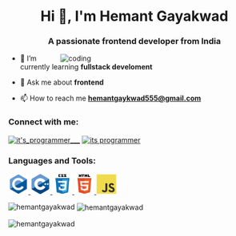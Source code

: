 
<h1 align="center">Hi 👋, I'm Hemant Gayakwad</h1>
<h3 align="center">A passionate frontend developer from India</h3>

<img align="right" alt="coding" width="400" src="https://plus.unsplash.com/premium_photo-1678565869434-c81195861939?w=500&auto=format&fit=crop&q=60&ixlib=rb-4.0.3&ixid=M3wxMjA3fDB8MHxzZWFyY2h8NXx8cHJvZ3JhbW1lcnN8ZW58MHx8MHx8fDA%3D">

- 🌱 I’m currently learning **fullstack develoment**

- 💬 Ask me about **frontend**

- 📫 How to reach me **hemantgaykwad555@gmail.com**

<h3 align="left">Connect with me:</h3>
<p align="left">
<a href="https://instagram.com/it's_programmer___" target="blank"><img align="center" src="https://raw.githubusercontent.com/rahuldkjain/github-profile-readme-generator/master/src/images/icons/Social/instagram.svg" alt="it's_programmer___" height="30" width="40" /></a>
<a href="https://www.youtube.com/c/its programmer" target="blank"><img align="center" src="https://raw.githubusercontent.com/rahuldkjain/github-profile-readme-generator/master/src/images/icons/Social/youtube.svg" alt="its programmer" height="30" width="40" /></a>
</p>

<h3 align="left">Languages and Tools:</h3>
<p align="left"> <a href="https://www.cprogramming.com/" target="_blank" rel="noreferrer"> <img src="https://raw.githubusercontent.com/devicons/devicon/master/icons/c/c-original.svg" alt="c" width="40" height="40"/> </a> <a href="https://www.w3schools.com/cpp/" target="_blank" rel="noreferrer"> <img src="https://raw.githubusercontent.com/devicons/devicon/master/icons/cplusplus/cplusplus-original.svg" alt="cplusplus" width="40" height="40"/> </a> <a href="https://www.w3schools.com/css/" target="_blank" rel="noreferrer"> <img src="https://raw.githubusercontent.com/devicons/devicon/master/icons/css3/css3-original-wordmark.svg" alt="css3" width="40" height="40"/> </a> <a href="https://www.w3.org/html/" target="_blank" rel="noreferrer"> <img src="https://raw.githubusercontent.com/devicons/devicon/master/icons/html5/html5-original-wordmark.svg" alt="html5" width="40" height="40"/> </a> <a href="https://developer.mozilla.org/en-US/docs/Web/JavaScript" target="_blank" rel="noreferrer"> <img src="https://raw.githubusercontent.com/devicons/devicon/master/icons/javascript/javascript-original.svg" alt="javascript" width="40" height="40"/> </a> </p>

<p><img align="left" src="https://github-readme-stats.vercel.app/api/top-langs?username=hemantgayakwad&show_icons=true&locale=en&layout=compact" alt="hemantgayakwad" /></p>

<p>&nbsp;<img align="center" src="https://github-readme-stats.vercel.app/api?username=hemantgayakwad&show_icons=true&locale=en" alt="hemantgayakwad" /></p>

<p><img align="center" src="https://github-readme-streak-stats.herokuapp.com/?user=hemantgayakwad&" alt="hemantgayakwad" /></p>
